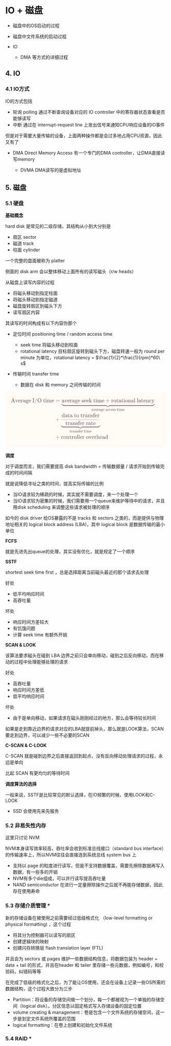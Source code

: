 # IO + 磁盘

* 磁盘中的OS启动的过程
* 磁盘中文件系统的启动过程
* IO

  * DMA 等方式的详细过程

## 4. IO

### 4.1 IO方式

IO的方式包括

* 轮询 polling 通过不断查询设备对应的 IO controller 中的寄存器状态查看是否能够读写
* 中断 通过在 interrupt-request line 上发出信号来通知CPU响应设备的IO事件

但是对于需要大量传输的设备，上面两种操作都是会过多地占用CPU资源，因此又有了

* DMA Direct Memory Access 有一个专门的DMA controller，让DMA直接读写memory

  * DVMA DMA读写的是虚拟地址

## 5. 磁盘

### 5.1 硬盘

**基础概念**

hard disk 是常见的二级存储，其结构从小到大分别是

* 扇区 sector
* 磁道 track
* 柱面 cylinder

一个完整的盘面被称为 platter

侧面的 disk arm 会以整体移动上面所有的读写磁头（r/w heads）

从磁盘上读写内容的过程

* 将磁头移动到指定柱面
* 将磁头移动到指定磁道
* 磁盘旋转扇区到磁头下方
* 读写扇区内容

其读写的时间构成有以下内容你那个

* 定位时间 positioning time / random access time

  * seek time 将磁头移动到柱面
  * rotational latency 目标扇区旋转到磁头下方，磁盘转速一般为 round per minute 为单位，rotational latency = $\frac{1}{2}*\frac{1}{rpm}*60\ s$
* 传输时间 transfer time

  * 数据在 disk 和 memory 之间传输的时间

​![image](assets/image-20241209205529-lbxznql.png)​

**调度**

对于调度而言，我们需要提高 disk bandwidth = 传输数据量 / 请求开始到传输完成的时间间隔

就是说降低寻址之类的时间，提高实际传输的比例

* 当IO请求较为稀疏的时候，其实就不需要调度，来一个处理一个
* 当IO请求较为密集的时候，我们需要用一个queue来维护等待中的请求，并且用disk scheduling 来调整这些请求被处理的顺序

如今的 disk driver 给OS暴露的不是 tracks 和 sectors 之类的，而是提供与物理地址相关的 logical block address (LBA)，其中 logical block 是数据传输的最小单位

**FCFS**

就是先进先出queue的处理，其实没有优化，就是规定了一个顺序

**SSTF**

shortest seek time first ，总是选择距离当前磁头最近的那个请求去处理

好处

* 低平均响应时间
* 高吞吐量

坏处

* 响应时间方差较大
* 有饥饿问题
* 计算 seek time 有额外开销

**SCAN &amp; LOOK**

该算法要求磁头在碰到 LBA 边界之前只会单向移动，碰到之后反向移动，而在移动的过程中处理能够处理的请求

好处

* 高吞吐量
* 响应时间方差低
* 低平均响应时间

坏处

* 由于是单向移动，如果请求在磁头刚刚经过的地方，那么会等待较长时间

如果是走到靠近边界的请求对应的LBA就提前掉头，那么就是LOOK算法，SCAN要走到边界，可以减少一些不必要的SCAN

**C-SCAN &amp; C-LOOK**

C-SCAN 就是碰到边界之后直接返回到起点，没有反向移动处理请求的过程，永远是单向

比起 SCAN 有更均匀的等待时间

**调度算法的选择**

一般来说，SSTF是比较常见的默认选择，在IO频繁的时候，使用LOOK和C-LOOK

* SSD 会使用先来先服务

### 5.2 非易失性内存

这里只讨论 NVM

NVM本身读写效率较高，吞吐率会收到标准总线接口（standard bus interface）的传输速率上，所以NVM往往会直接连到系统总线 system bus 上

* 支持以 page 的粒度进行读写，但是不支持数据覆盖，需要先擦除数据再写入数据，有一些多的开销
* NVM有多个die组成，可以并行读写提高吞吐量
* NAND semiconductor 在进行一定量擦除操作之后就不再能存储数据，因此存在使用寿命

### 5.3 存储介质管理 *

新的存储设备在被使用之前需要经过低级格式化 （low-level formatting or physical formatting) ，这个过程

* 将其分为控制器可以读写的扇区
* 创建逻辑块的映射
* 创建闪存转换层 flash translation layer (FTL)

并且会为 sectors 或 pages 维护一些数据结构信息，将数据包装为 header + data + tail 的形式，并且在header 和 tailer 里存储一些元数据，例如编号，和校验码，纠错码等等

在完成了低级的格式化之后，为了能让OS使用，还会在设备上记录一些OS所需的数据结构，这个过程大致分为三步

* Partition：将设备的存储空间做一个划分，每一个都被视为一个单独的存储空间（logical disk）。分区信息以固定格式写入存储设备的固定位置
* volume creating & management：卷是包含一个文件系统的存储空间，这一步是划定文件系统所覆盖的范围
* logical formatting：在卷上创建和初始化文件系统

### 5.4 RAID * 

‍
